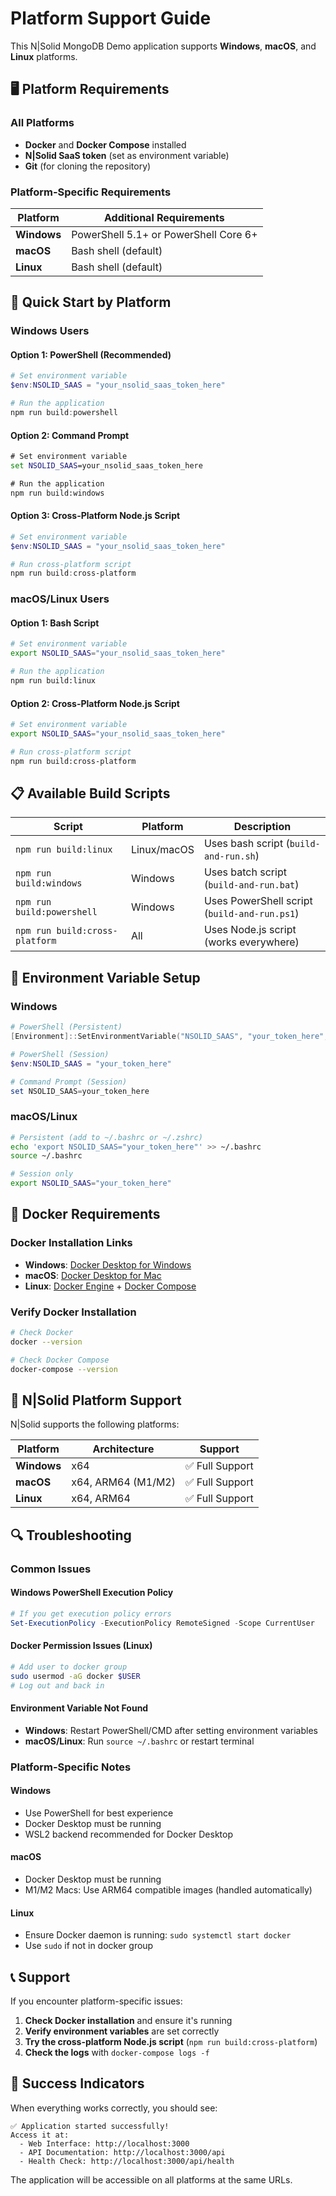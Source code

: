 # Platform Support Guide

This N|Solid MongoDB Demo application supports **Windows**, **macOS**, and **Linux** platforms.

## 🖥️ Platform Requirements

### All Platforms
- **Docker** and **Docker Compose** installed
- **N|Solid SaaS token** (set as environment variable)
- **Git** (for cloning the repository)

### Platform-Specific Requirements

| Platform | Additional Requirements |
|----------|------------------------|
| **Windows** | PowerShell 5.1+ or PowerShell Core 6+ |
| **macOS** | Bash shell (default) |
| **Linux** | Bash shell (default) |

## 🚀 Quick Start by Platform

### Windows Users

#### Option 1: PowerShell (Recommended)
```powershell
# Set environment variable
$env:NSOLID_SAAS = "your_nsolid_saas_token_here"

# Run the application
npm run build:powershell
```

#### Option 2: Command Prompt
```cmd
# Set environment variable
set NSOLID_SAAS=your_nsolid_saas_token_here

# Run the application
npm run build:windows
```

#### Option 3: Cross-Platform Node.js Script
```powershell
# Set environment variable
$env:NSOLID_SAAS = "your_nsolid_saas_token_here"

# Run cross-platform script
npm run build:cross-platform
```

### macOS/Linux Users

#### Option 1: Bash Script
```bash
# Set environment variable
export NSOLID_SAAS="your_nsolid_saas_token_here"

# Run the application
npm run build:linux
```

#### Option 2: Cross-Platform Node.js Script
```bash
# Set environment variable
export NSOLID_SAAS="your_nsolid_saas_token_here"

# Run cross-platform script
npm run build:cross-platform
```

## 📋 Available Build Scripts

| Script | Platform | Description |
|--------|----------|-------------|
| `npm run build:linux` | Linux/macOS | Uses bash script (`build-and-run.sh`) |
| `npm run build:windows` | Windows | Uses batch script (`build-and-run.bat`) |
| `npm run build:powershell` | Windows | Uses PowerShell script (`build-and-run.ps1`) |
| `npm run build:cross-platform` | All | Uses Node.js script (works everywhere) |

## 🔧 Environment Variable Setup

### Windows
```powershell
# PowerShell (Persistent)
[Environment]::SetEnvironmentVariable("NSOLID_SAAS", "your_token_here", "User")

# PowerShell (Session)
$env:NSOLID_SAAS = "your_token_here"

# Command Prompt (Session)
set NSOLID_SAAS=your_token_here
```

### macOS/Linux
```bash
# Persistent (add to ~/.bashrc or ~/.zshrc)
echo 'export NSOLID_SAAS="your_token_here"' >> ~/.bashrc
source ~/.bashrc

# Session only
export NSOLID_SAAS="your_token_here"
```

## 🐳 Docker Requirements

### Docker Installation Links
- **Windows**: [Docker Desktop for Windows](https://docs.docker.com/desktop/install/windows-install/)
- **macOS**: [Docker Desktop for Mac](https://docs.docker.com/desktop/install/mac-install/)
- **Linux**: [Docker Engine](https://docs.docker.com/engine/install/) + [Docker Compose](https://docs.docker.com/compose/install/)

### Verify Docker Installation
```bash
# Check Docker
docker --version

# Check Docker Compose
docker-compose --version
```

## 🎯 N|Solid Platform Support

N|Solid supports the following platforms:

| Platform | Architecture | Support |
|----------|-------------|---------|
| **Windows** | x64 | ✅ Full Support |
| **macOS** | x64, ARM64 (M1/M2) | ✅ Full Support |
| **Linux** | x64, ARM64 | ✅ Full Support |

## 🔍 Troubleshooting

### Common Issues

#### Windows PowerShell Execution Policy
```powershell
# If you get execution policy errors
Set-ExecutionPolicy -ExecutionPolicy RemoteSigned -Scope CurrentUser
```

#### Docker Permission Issues (Linux)
```bash
# Add user to docker group
sudo usermod -aG docker $USER
# Log out and back in
```

#### Environment Variable Not Found
- **Windows**: Restart PowerShell/CMD after setting environment variables
- **macOS/Linux**: Run `source ~/.bashrc` or restart terminal

### Platform-Specific Notes

#### Windows
- Use PowerShell for best experience
- Docker Desktop must be running
- WSL2 backend recommended for Docker Desktop

#### macOS
- Docker Desktop must be running
- M1/M2 Macs: Use ARM64 compatible images (handled automatically)

#### Linux
- Ensure Docker daemon is running: `sudo systemctl start docker`
- Use `sudo` if not in docker group

## 📞 Support

If you encounter platform-specific issues:

1. **Check Docker installation** and ensure it's running
2. **Verify environment variables** are set correctly
3. **Try the cross-platform Node.js script** (`npm run build:cross-platform`)
4. **Check the logs** with `docker-compose logs -f`

## 🎉 Success Indicators

When everything works correctly, you should see:

```
✅ Application started successfully!
Access it at:
  - Web Interface: http://localhost:3000
  - API Documentation: http://localhost:3000/api
  - Health Check: http://localhost:3000/api/health
```

The application will be accessible on all platforms at the same URLs.
